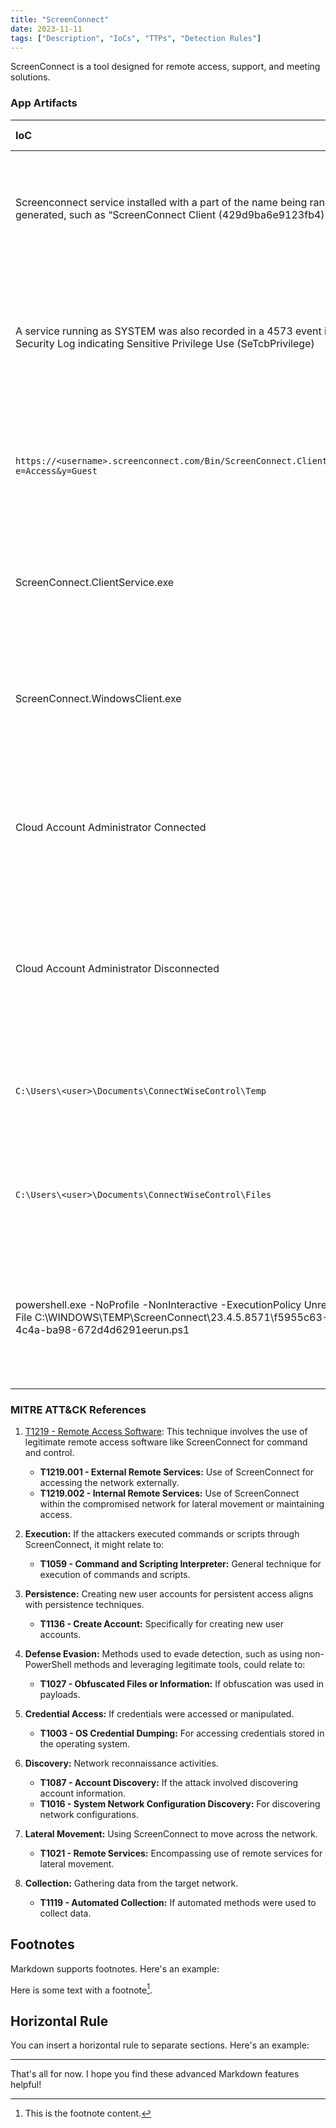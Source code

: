```yaml
---
title: "ScreenConnect"
date: 2023-11-11
tags: ["Description", "IoCs", "TTPs", "Detection Rules"]
---
```


ScreenConnect is a tool designed for remote access, support, and meeting solutions. 

### App Artifacts

|IoC | Observations | DFIR Relevance |
|:---|:---:|:---|
| Screenconnect service installed with a part of the name being randomly generated, such as “ScreenConnect Client (429d9ba6e9123fb4)” | source=system.evtx EventCode=7045<br>Message = "ScreenConnect Client (\*)" | Indicates potential unauthorized remote access software installation, often a sign of compromise or insider threat. |
| A service running as SYSTEM was also recorded in a 4573 event in the Security Log indicating Sensitive Privilege Use (SeTcbPrivilege) | source=system.evtx EventCode=4573<br>Message = "ScreenConnect" AND Message = "SeTcbPrivilege" | Reflects elevated privileges being used, potentially for malicious purposes, requiring investigation of service behavior. |
| `https://<username>.screenconnect.com/Bin/ScreenConnect.ClientSetup.exe?e=Access&y=Guest` | Review EDR/Sysmon commandlines, DNS events, and/or, Proxy Logs for URLs with a pattern like:<br>http\*.screenconnect.com/<br>Bin/ScreenConnect\*.exe\* | Indicates downloading of remote access tools, which could be used for unauthorized access or data exfiltration. |
| ScreenConnect.ClientService.exe | Filename indicator useful for reviewing process execution events. | Signifies the execution of a ScreenConnect client service, essential to check for unauthorized remote control activities. |
| ScreenConnect.WindowsClient.exe | Filename indicator useful for reviewing process execution events. | Indicates running of ScreenConnect Windows client, important to verify for unsanctioned remote access. |
| Cloud Account Administrator Connected | source=Application.evtx<br>EventCode=100<br>Source=ScreenConnect<br>Message="Cloud Account Administrator Connected" | Suggests remote access by a cloud account administrator, crucial for validating authorized access vs. account takeover. |
| Cloud Account Administrator Disconnected | source=Application.evtx<br>EventCode=101<br>Source=ScreenConnect<br>Message="Cloud Account Administrator Disconnected" | Indicates disconnection of a cloud account admin, necessary for tracking session durations and potential unauthorized activities. |
| `C:\Users\<user>\Documents\ConnectWiseControl\Temp` | Execution of any PE from this directory indicates it was likely provided by the ScreenConnect host. | Execution from this directory could indicate malicious use of legitimate software for unauthorized actions. |
| `C:\Users\<user>\Documents\ConnectWiseControl\Files` | source=Application.evtx<br>EventCode=201<br>Source=ScreenConnect<br>Message="transfer" | File transfers via ScreenConnect could point to data exfiltration or unauthorized file access. |
| powershell.exe -NoProfile -NonInteractive -ExecutionPolicy Unrestricted -File C:\WINDOWS\TEMP\ScreenConnect\23.4.5.8571\f5955c63-3955-4c4a-ba98-672d4d6291eerun.ps1 | Source=Microsoft-Windows-Powershell-Operational<br>EventID 4103<br>Message=\*ScreenConnect\*.ps1\* | Execution of PowerShell scripts related to ScreenConnect could indicate automation of malicious activities or unauthorized changes. |

### MITRE ATT&CK References

1. [T1219 - Remote Access Software](https://attack.mitre.org/techniques/T1219): This technique involves the use of legitimate remote access software like ScreenConnect for command and control.
    - **T1219.001 - External Remote Services:** Use of ScreenConnect for accessing the network externally.
    - **T1219.002 - Internal Remote Services:** Use of ScreenConnect within the compromised network for lateral movement or maintaining access.

2. **Execution:** If the attackers executed commands or scripts through ScreenConnect, it might relate to:
    - **T1059 - Command and Scripting Interpreter:** General technique for execution of commands and scripts.

3. **Persistence:** Creating new user accounts for persistent access aligns with persistence techniques.
    - **T1136 - Create Account:** Specifically for creating new user accounts.

4. **Defense Evasion:** Methods used to evade detection, such as using non-PowerShell methods and leveraging legitimate tools, could relate to:
    - **T1027 - Obfuscated Files or Information:** If obfuscation was used in payloads.

5. **Credential Access:** If credentials were accessed or manipulated.
    - **T1003 - OS Credential Dumping:** For accessing credentials stored in the operating system.

6. **Discovery:** Network reconnaissance activities.
    - **T1087 - Account Discovery:** If the attack involved discovering account information.
    - **T1016 - System Network Configuration Discovery:** For discovering network configurations.

7. **Lateral Movement:** Using ScreenConnect to move across the network.
    - **T1021 - Remote Services:** Encompassing use of remote services for lateral movement.

8. **Collection:** Gathering data from the target network.
    - **T1119 - Automated Collection:** If automated methods were used to collect data.

## Footnotes

Markdown supports footnotes. Here's an example:

Here is some text with a footnote[^1].

[^1]: This is the footnote content.

## Horizontal Rule

You can insert a horizontal rule to separate sections. Here's an example:

---

That's all for now. I hope you find these advanced Markdown features helpful!
